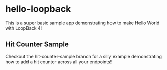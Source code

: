 # hello-loopback
This is a super basic sample app demonstrating how to make Hello World with LoopBack 4!

## Hit Counter Sample
Checkout the hit-counter-sample branch for a silly example demonstrating how to add a hit counter across all your endpoints!
